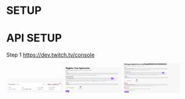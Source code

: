 # SETUP


# API SETUP

Step 1  https://dev.twitch.tv/console

<p float="left">
    <img src="imgs/api1.PNG" width="150" />
    <img src="imgs/api2.PNG" width="150" /> 
    <img src="imgs/api3.PNG" width="150" />
</p>
